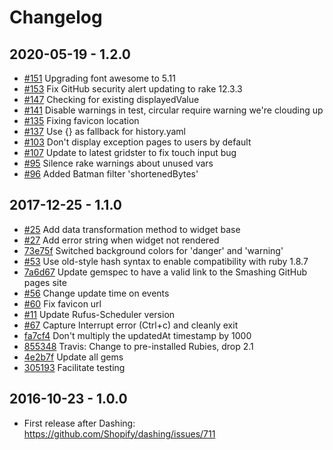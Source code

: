 # Changelog

## 2020-05-19 - 1.2.0

- [#151](https://github.com/Smashing/smashing/pull/151) Upgrading font awesome to 5.11
- [#153](https://github.com/Smashing/smashing/pull/153) Fix GitHub security alert updating to rake 12.3.3
- [#147](https://github.com/Smashing/smashing/pull/147) Checking for existing displayedValue
- [#141](https://github.com/Smashing/smashing/pull/141) Disable warnings in test, circular require warning we're clouding up
- [#135](https://github.com/Smashing/smashing/pull/135) Fixing favicon location
- [#137](https://github.com/Smashing/smashing/pull/137) Use {} as fallback for history.yaml
- [#103](https://github.com/Smashing/smashing/pull/103) Don't display exception pages to users by default
- [#107](https://github.com/Smashing/smashing/pull/107) Update to latest gridster to fix touch input bug
- [#95](https://github.com/Smashing/smashing/pull/95) Silence rake warnings about unused vars
- [#96](https://github.com/Smashing/smashing/pull/96) Added Batman filter 'shortenedBytes'

## 2017-12-25 - 1.1.0

- [#25](https://github.com/Smashing/smashing/pull/25) Add data transformation method to widget base
- [#27](https://github.com/Smashing/smashing/pull/27) Add error string when widget not rendered
- [73e75f](https://github.com/Smashing/smashing/commit/73e75f) Switched background colors for 'danger' and 'warning'
- [#53](https://github.com/Smashing/smashing/pull/52) Use old-style hash syntax to enable compatibility with ruby 1.8.7
- [7a6d67](https://github.com/Smashing/smashing/commit/7a6d67) Update gemspec to have a valid link to the Smashing GitHub pages site
- [#56](https://github.com/Smashing/smashing/pull/56) Change update time on events
- [#60](https://github.com/Smashing/smashing/pull/60) Fix favicon url
- [#11](https://github.com/Smashing/smashing/pull/11) Update Rufus-Scheduler version
- [#67](https://github.com/Smashing/smashing/pull/67) Capture Interrupt error (Ctrl+c) and cleanly exit
- [fa7cf4](https://github.com/Smashing/smashing/commit/fa7cf4) Don't multiply the updatedAt timestamp by 1000
- [855348](https://github.com/Smashing/smashing/commit/855348) Travis: Change to pre-installed Rubies, drop 2.1
- [4e2b7f](https://github.com/Smashing/smashing/commit/4e2b7f) Update all gems
- [305193](https://github.com/Smashing/smashing/commit/305193) Facilitate testing

## 2016-10-23 - 1.0.0

- First release after Dashing: https://github.com/Shopify/dashing/issues/711
